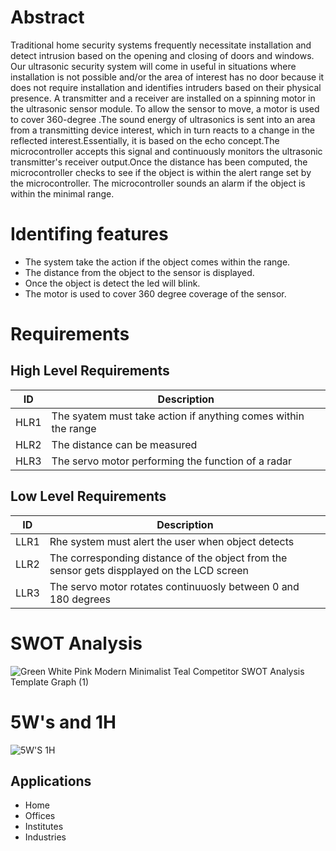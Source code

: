 # Abstract

Traditional home security systems frequently necessitate installation and detect intrusion based on the opening and closing of doors and windows. Our ultrasonic security system will come in useful in situations where installation is not possible and/or the area of interest has no door because it does not require installation and identifies intruders based on their physical presence.
A transmitter and a receiver are installed on a spinning motor in the ultrasonic sensor module. To allow the sensor to move, a motor is used to cover 360-degree .The sound energy of ultrasonics is sent into an area from a transmitting device interest, which in turn reacts to a change in the reflected interest.Essentially, it is based on the echo concept.The microcontroller accepts this signal and continuously monitors the ultrasonic transmitter's receiver output.Once the distance has been computed, the microcontroller checks to see if the object is within the alert range set by the microcontroller. The microcontroller sounds an alarm if the object is within the minimal range.

# Identifing features

* The system take the action if the object comes within the range.
* The distance from the object to the sensor is displayed.
* Once the object is detect the led will blink.
* The motor is used to cover 360 degree coverage of the sensor. 




# Requirements


## High Level Requirements

|ID       |Description   |
|---------|---------------|
|HLR1|The syatem must take action if anything comes within the range|
| HLR2|The distance can be measured|
| HLR3|The servo motor performing the function of a radar|


## Low Level Requirements

|ID   |Description     |
|-----|----------------|
|LLR1|Rhe system must alert the user when object detects|
|LLR2| The corresponding distance of the object from the sensor gets dispplayed on the LCD screen|
|LLR3| The servo motor rotates continuuosly between 0 and 180 degrees|


# SWOT Analysis


![Green White Pink Modern Minimalist Teal Competitor SWOT Analysis Template Graph (1)](https://user-images.githubusercontent.com/46968025/155762535-9027d85c-726d-4499-8531-0283c4897913.png)











# 5W's and 1H

![5W'S 1H](https://user-images.githubusercontent.com/46968025/155762540-e707de0e-0330-4ad8-8fa3-e354aa6420ac.PNG)








## Applications

 * Home
 * Offices
 * Institutes
 * Industries
